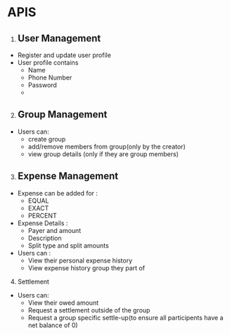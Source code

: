 # APIS

1. ## User Management

- Register and update user profile
- User profile contains
  - Name
  - Phone Number
  - Password
  -

2. ## Group Management

- Users can:
  - create group
  - add/remove members from group(only by the creator)
  - view group details (only if they are group members)

3. ## Expense Management

- Expense can be added for :
  - EQUAL
  - EXACT
  - PERCENT
- Expense Details :
  - Payer and amount
  - Description
  - Split type and split amounts
- Users can :
  - View their personal expense history
  - View expense history group they part of

4. Settlement

- Users can:
  - View their owed amount
  - Request a settlement outside of the group
  - Request a group specific settle-up(to ensure all participents have a net balance of 0)
